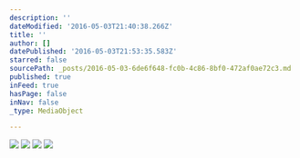 ```yaml
---
description: ''
dateModified: '2016-05-03T21:40:38.266Z'
title: ''
author: []
datePublished: '2016-05-03T21:53:35.583Z'
starred: false
sourcePath: _posts/2016-05-03-6de6f648-fc0b-4c86-8bf0-472af0ae72c3.md
published: true
inFeed: true
hasPage: false
inNav: false
_type: MediaObject

---
```

![](https://s3-us-west-2.amazonaws.com/the-grid-img/p/fcd471e0f694acec10ed60daefae8441098ccfb5.jpg)
![](https://s3-us-west-2.amazonaws.com/the-grid-img/p/5169e37e21924261fd3eab736b12115d8f44d80c.jpg)
![](https://s3-us-west-2.amazonaws.com/the-grid-img/p/f05e0be9ee4be9c79dab168d276806af18884b3c.jpg)
![](https://s3-us-west-2.amazonaws.com/the-grid-img/p/ea2cd95a8aec8cd2988b872e35ea0605c766e9e4.jpg)